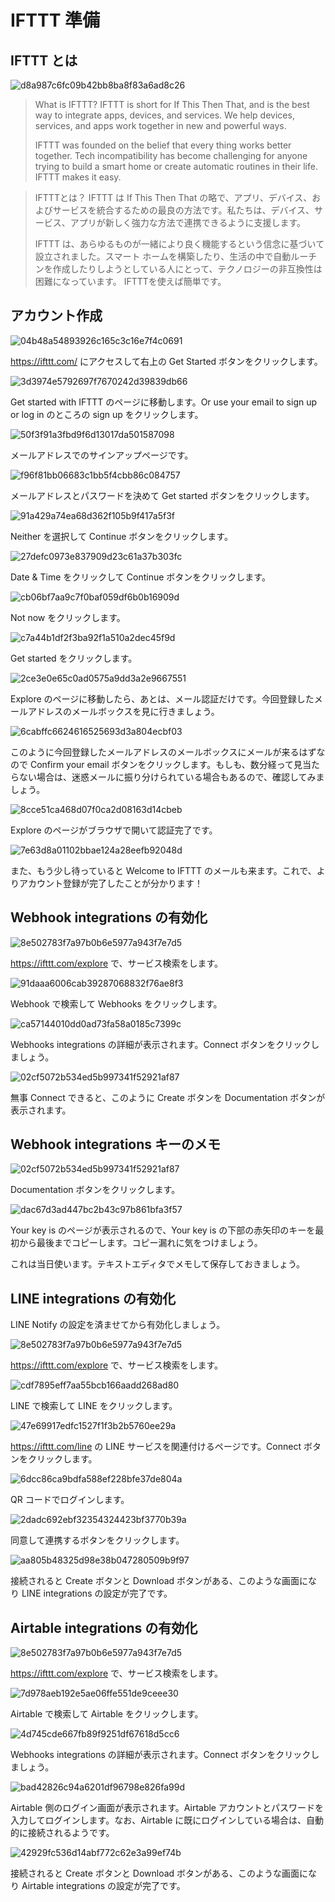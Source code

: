 # IFTTT 準備

## IFTTT とは

![d8a987c6fc09b42bb8ba8f83a6ad8c26](https://i.gyazo.com/d8a987c6fc09b42bb8ba8f83a6ad8c26.png)

> What is IFTTT?
> IFTTT is short for If This Then That, and is the best way to integrate apps, devices, and services. We help devices, services, and apps work together in new and powerful ways.
> 
> IFTTT was founded on the belief that every thing works better together. Tech incompatibility has become challenging for anyone trying to build a smart home or create automatic routines in their life. IFTTT makes it easy.

> IFTTTとは？
> IFTTT は If This Then That の略で、アプリ、デバイス、およびサービスを統合するための最良の方法です。私たちは、デバイス、サービス、アプリが新しく強力な方法で連携できるように支援します。
>
> IFTTT は、あらゆるものが一緒により良く機能するという信念に基づいて設立されました。スマート ホームを構築したり、生活の中で自動ルーチンを作成したりしようとしている人にとって、テクノロジーの非互換性は困難になっています。 IFTTTを使えば簡単です。

## アカウント作成

![04b48a54893926c165c3c16e7f4c0691](https://i.gyazo.com/04b48a54893926c165c3c16e7f4c0691.png)

https://ifttt.com/ にアクセスして右上の Get Started ボタンをクリックします。

![3d3974e5792697f7670242d39839db66](https://i.gyazo.com/3d3974e5792697f7670242d39839db66.png)

Get started with IFTTT のページに移動します。Or use your email to sign up or log in のところの sign up をクリックします。

![50f3f91a3fbd9f6d13017da501587098](https://i.gyazo.com/50f3f91a3fbd9f6d13017da501587098.png)

メールアドレスでのサインアップページです。

![f96f81bb06683c1bb5f4cbb86c084757](https://i.gyazo.com/f96f81bb06683c1bb5f4cbb86c084757.png)

メールアドレスとパスワードを決めて Get started ボタンをクリックします。

![91a429a74ea68d362f105b9f417a5f3f](https://i.gyazo.com/91a429a74ea68d362f105b9f417a5f3f.png)

Neither  を選択して Continue ボタンをクリックします。

![27defc0973e837909d23c61a37b303fc](https://i.gyazo.com/27defc0973e837909d23c61a37b303fc.png)

Date & Time をクリックして Continue ボタンをクリックします。

![cb06bf7aa9c7f0baf059df6b0b16909d](https://i.gyazo.com/cb06bf7aa9c7f0baf059df6b0b16909d.png)

Not now をクリックします。

![c7a44b1df2f3ba92f1a510a2dec45f9d](https://i.gyazo.com/c7a44b1df2f3ba92f1a510a2dec45f9d.png)

Get started をクリックします。

![2ce3e0e65c0ad0575a9dd3a2e9667551](https://i.gyazo.com/2ce3e0e65c0ad0575a9dd3a2e9667551.png)

Explore のページに移動したら、あとは、メール認証だけです。今回登録したメールアドレスのメールボックスを見に行きましょう。

![6cabffc6624616525693d3a804ecbf03](https://i.gyazo.com/6cabffc6624616525693d3a804ecbf03.png)

このように今回登録したメールアドレスのメールボックスにメールが来るはずなので Confirm your email ボタンをクリックします。もしも、数分経って見当たらない場合は、迷惑メールに振り分けられている場合もあるので、確認してみましょう。

![8cce51ca468d07f0ca2d08163d14cbeb](https://i.gyazo.com/8cce51ca468d07f0ca2d08163d14cbeb.png)

Explore のページがブラウザで開いて認証完了です。

![7e63d8a01102bbae124a28eefb92048d](https://i.gyazo.com/7e63d8a01102bbae124a28eefb92048d.png)

また、もう少し待っていると Welcome to IFTTT のメールも来ます。これで、よりアカウント登録が完了したことが分かります！

## Webhook integrations の有効化

![8e502783f7a97b0b6e5977a943f7e7d5](https://i.gyazo.com/8e502783f7a97b0b6e5977a943f7e7d5.png)

https://ifttt.com/explore で、サービス検索をします。

![91daaa6006cab39287068832f76ae8f3](https://i.gyazo.com/91daaa6006cab39287068832f76ae8f3.png)

Webhook で検索して Webhooks をクリックします。

![ca57144010dd0ad73fa58a0185c7399c](https://i.gyazo.com/ca57144010dd0ad73fa58a0185c7399c.png)

Webhooks integrations の詳細が表示されます。Connect ボタンをクリックしましょう。

![02cf5072b534ed5b997341f52921af87](https://i.gyazo.com/02cf5072b534ed5b997341f52921af87.png)

無事 Connect できると、このように Create ボタンを Documentation ボタンが表示されます。

## Webhook integrations キーのメモ

![02cf5072b534ed5b997341f52921af87](https://i.gyazo.com/02cf5072b534ed5b997341f52921af87.png)

Documentation ボタンをクリックします。

![dac67d3ad447bc2b43c97b861bfa3f57](https://i.gyazo.com/dac67d3ad447bc2b43c97b861bfa3f57.png)

Your key is のページが表示されるので、Your key is の下部の赤矢印のキーを最初から最後までコピーします。コピー漏れに気をつけましょう。

これは当日使います。テキストエディタでメモして保存しておきましょう。

## LINE integrations の有効化

LINE Notify の設定を済ませてから有効化しましょう。

![8e502783f7a97b0b6e5977a943f7e7d5](https://i.gyazo.com/8e502783f7a97b0b6e5977a943f7e7d5.png)

https://ifttt.com/explore で、サービス検索をします。

![cdf7895eff7aa55bcb166aadd268ad80](https://i.gyazo.com/cdf7895eff7aa55bcb166aadd268ad80.png)

LINE で検索して LINE をクリックします。

![47e69917edfc1527f1f3b2b5760ee29a](https://i.gyazo.com/47e69917edfc1527f1f3b2b5760ee29a.png)

https://ifttt.com/line の LINE サービスを関連付けるページです。Connect ボタンをクリックします。

![6dcc86ca9bdfa588ef228bfe37de804a](https://i.gyazo.com/6dcc86ca9bdfa588ef228bfe37de804a.png)

QR コードでログインします。

![2dadc692ebf32354324423bf3770b39a](https://i.gyazo.com/2dadc692ebf32354324423bf3770b39a.png)

同意して連携するボタンをクリックします。

![aa805b48325d98e38b047280509b9f97](https://i.gyazo.com/aa805b48325d98e38b047280509b9f97.png)

接続されると Create ボタンと Download ボタンがある、このような画面になり LINE integrations の設定が完了です。

## Airtable integrations の有効化

![8e502783f7a97b0b6e5977a943f7e7d5](https://i.gyazo.com/8e502783f7a97b0b6e5977a943f7e7d5.png)

https://ifttt.com/explore で、サービス検索をします。

![7d978aeb192e5ae06ffe551de9ceee30](https://i.gyazo.com/7d978aeb192e5ae06ffe551de9ceee30.png)

Airtable で検索して Airtable をクリックします。

![4d745cde667fb89f9251df67618d5cc6](https://i.gyazo.com/4d745cde667fb89f9251df67618d5cc6.png)

Webhooks integrations の詳細が表示されます。Connect ボタンをクリックしましょう。

![bad42826c94a6201df96798e826fa99d](https://i.gyazo.com/bad42826c94a6201df96798e826fa99d.png)

Airtable 側のログイン画面が表示されます。Airtable アカウントとパスワードを入力してログインします。なお、Airtable に既にログインしている場合は、自動的に接続されるようです。

![42929fc536d14abf772c62e3a99ef74b](https://i.gyazo.com/42929fc536d14abf772c62e3a99ef74b.png)

接続されると Create ボタンと Download ボタンがある、このような画面になり Airtable integrations の設定が完了です。